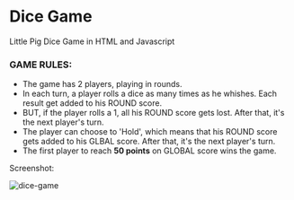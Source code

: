 # Dice Game

Little Pig Dice Game in HTML and Javascript

### GAME RULES:

- The game has 2 players, playing in rounds.
- In each turn, a player rolls a dice as many times as he whishes. Each result get added to his ROUND score.
- BUT, if the player rolls a 1, all his ROUND score gets lost. After that, it's the next player's turn.
- The player can choose to 'Hold', which means that his ROUND score gets added to his GLBAL score. After that, it's the next player's turn.
- The first player to reach **50 points** on GLOBAL score wins the game.

Screenshot:

![dice-game](https://user-images.githubusercontent.com/24629158/30009817-2b774374-90f9-11e7-87c1-c7463b503518.png)




